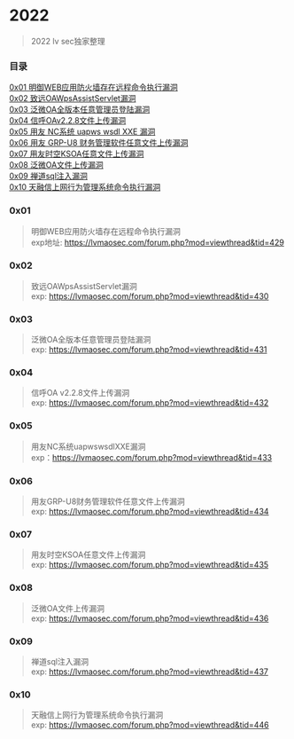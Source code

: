 # 2022
> 2022 lv sec独家整理

### 目录

[0x01 明御WEB应用防火墙存在远程命令执行漏洞](#0x01)<br>
[0x02 致远OAWpsAssistServlet漏洞](#0x02)<br>
[0x03 泛微OA全版本任意管理员登陆漏洞](#0x03)<br>
[0x04 信呼OAv2.2.8文件上传漏洞](#0x04)<br>
[0x05 用友 NC系统 uapws wsdl XXE 漏洞](#0x05)<br>
[0x06 用友 GRP-U8 财务管理软件任意文件上传漏洞](#0x06)<br>
[0x07 用友时空KSOA任意文件上传漏洞](#0x07)<br>
[0x08 泛微OA文件上传漏洞](#0x08)<br>
[0x09 禅道sql注入漏洞](#0x09)<br>
[0x10 天融信上网行为管理系统命令执行漏洞](#0x10)<br>


### 0x01 
> 明御WEB应用防火墙存在远程命令执行漏洞<br>
exp地址: https://lvmaosec.com/forum.php?mod=viewthread&tid=429

### 0x02 
> 致远OAWpsAssistServlet漏洞<br>
exp: https://lvmaosec.com/forum.php?mod=viewthread&tid=430

### 0x03 
> 泛微OA全版本任意管理员登陆漏洞<br>
exp: https://lvmaosec.com/forum.php?mod=viewthread&tid=431


### 0x04 
> 信呼OA v2.2.8文件上传漏洞<br>
exp: https://lvmaosec.com/forum.php?mod=viewthread&tid=432

### 0x05 
> 用友NC系统uapwswsdlXXE漏洞<br>
exp：https://lvmaosec.com/forum.php?mod=viewthread&tid=433

### 0x06 
> 用友GRP-U8财务管理软件任意文件上传漏洞<br>
exp: https://lvmaosec.com/forum.php?mod=viewthread&tid=434

### 0x07 
> 用友时空KSOA任意文件上传漏洞<br>
exp: https://lvmaosec.com/forum.php?mod=viewthread&tid=435

### 0x08 
> 泛微OA文件上传漏洞<br>
exp: https://lvmaosec.com/forum.php?mod=viewthread&tid=436

### 0x09
> 禅道sql注入漏洞<br>
exp: https://lvmaosec.com/forum.php?mod=viewthread&tid=437

### 0x10
> 天融信上网行为管理系统命令执行漏洞<br>
exp: https://lvmaosec.com/forum.php?mod=viewthread&tid=446
